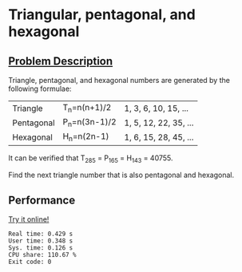 # Triangular, pentagonal, and hexagonal

## [Problem Description](https://projecteuler.net/problem=45)

Triangle, pentagonal, and hexagonal numbers are generated by the following formulae:

| | | |
| ---------- | ----------------------- | --------------------- |
| Triangle   | T<sub>n</sub>=n(n+1)/2  | 1, 3, 6, 10, 15, ...  |
| Pentagonal | P<sub>n</sub>=n(3n-1)/2 | 1, 5, 12, 22, 35, ... |
| Hexagonal  | H<sub>n</sub>=n(2n-1)   | 1, 6, 15, 28, 45, ... |

It can be verified that T<sub>285</sub> = P<sub>165</sub> = H<sub>143</sub> = 40755.

Find the next triangle number that is also pentagonal and hexagonal.

## Performance

[Try it online!](https://tio.run/##fVNdb9MwFH3vrzgUCaVtljRpWqaKDl6QOoFEJfY2TchtbtoIxymO0wXB3vfMT@SPlJuPpmFoWLLsHJ1zfe6xQzIuYn08vnzh5pl217FySR1AFdwLKUrSMJeElU7XkpJxECBMe8C7Gg/TDfr9PgM3OhZqK8nGnpQR21QJaUOoEDsq6k@oPFmTziA0YUuKtDAUYv0dZkeIUinT@1hteaeTXAqa9zp1UY6bW3W3UJYaeQPXRzM8GxMbMxvemOfUhuM4LFy1NpizqoUT9fvxV0fLUuZ7vg2f56TVLlvLPJa11q@16Bw7q8/zL20EjZbF1wYbobAmHEjHUcwtmp0wbN6/nN5hwWa8WbVZ3nrBpNwE49fTaXlwmSUvnPv@nNuXU25V8sBno0kkTq44stDygsBGpFDg4go/iqHlD4sLb2CjGHkPIBUOWMRLWzdWhrak31pclmlhOi8vBosFjM7VpoJb8vkyaz7ud6Qq/psFxrU6EjKjZwWNad5X688rfCCtSDrsNBg8wUaW10LzRJidk33TxvofrYFca9ZCbYen1oGTPdM8pyfmcGq@c6g/LCl1UTWsHl0ZUgX/FSmyVB7oVOufazu7by4uiqUhbb3qROV6z5Fawx3Ke67sGPGVOjF8jDPDIp2ZtuvK4fUnZ5@brPMDO5Xd3vH4Bw)

```
Real time: 0.429 s
User time: 0.348 s
Sys. time: 0.126 s
CPU share: 110.67 %
Exit code: 0
```
